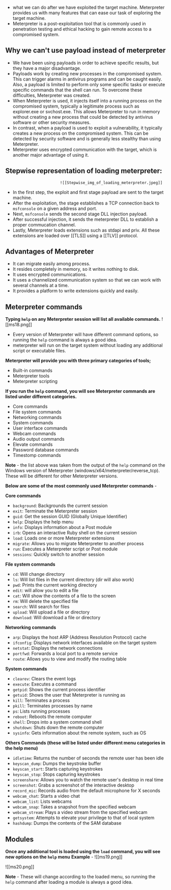 - what we can do after we have exploited the target machine. Meterpreter provides us with many features that can ease our task of exploring the target machine.
- Meterpreter is a post-exploitation tool that is commonly used in penetration testing and ethical hacking to gain remote access to a compromised system.
## Why we can't use payload instead of meterpreter
- We have been using payloads in order to achieve specific results, but they have a major disadvantage.
- Payloads work by creating new processes in the compromised system. This can trigger alarms in antivirus programs and can be caught easily. Also, a payload is limited to perform only some specific tasks or execute specific commands that the shell can run. To overcome these difficulties, Meterpreter was created.
- When Meterpreter is used, it injects itself into a running process on the compromised system, typically a legitimate process such as explorer.exe or svchost.exe. This allows Meterpreter to run in memory without creating a new process that could be detected by antivirus software or other security measures.
- In contrast, when a payload is used to exploit a vulnerability, it typically creates a new process on the compromised system. This can be detected by security software and is generally less stealthy than using Meterpreter.
- Meterpreter uses encrypted communication with the target, which is another major advantage of using it.

## Stepwise representation of loading meterpreter:
							![[Stepwise_img_of_loading_meterpreter.jpeg]]
- In the first step, the exploit and first stage payload are sent to the target machine.
- After the exploitation, the stage establishes a TCP connection back to `msfconsole` on a given address and port.
- Next, `msfconsole` sends the second stage DLL injection payload.
- After successful injection, it sends the meterpreter DLL to establish a proper commucation channel.
- Lastly, Meterpreter loads extensions such as stdapi and priv. All these extensions are loaded over [[TLS]] using a [[TLV]] protocol.

## Advantages of Meterpreter
- It can migrate easily among process.
- It resides completely in memory, so it writes nothing to disk.
- It uses encrypted communications.
- It uses a channelized communication system so that we can work with several channels at a time.
- It provides a platform to write extensions quickly and easily.

## Meterpreter commands

**Typing `help` on any Meterpreter session will list all available commands.**
![[ms18.png]]
- Every version of Meterpreter will have different command options, so running the `help` command is always a good idea.
- meterpreter will run on the target system without loading any additional script or executable files.

**Meterpreter will provide you with three primary categories of tools;**
- Built-in commands
- Meterpreter tools
- Meterpreter scripting

**If you run the `help` command, you will see Meterpreter commands are listed under different categories.**
- Core commands
- File system commands
- Networking commands
- System commands
- User interface commands
- Webcam commands
- Audio output commands
- Elevate commands
- Password database commands
- Timestomp commands

**Note** - the list above was taken from the output of the `help` command on the Windows version of Meterpreter (windows/x64/meterpreter/reverse_tcp). These will be different for other Meterpreter versions.

**Below are some of the most commonly used Meterpreter commands** - 

**Core commands**
- `background`: Backgrounds the current session
- `exit`: Terminate the Meterpreter session
- `guid`: Get the session GUID (Globally Unique Identifier)  
- `help`: Displays the help menu
- `info`: Displays information about a Post module
- `irb`: Opens an interactive Ruby shell on the current session
- `load`: Loads one or more Meterpreter extensions
- `migrate`: Allows you to migrate Meterpreter to another process
- `run`: Executes a Meterpreter script or Post module
- `sessions`: Quickly switch to another session

**File system commands**
- `cd`: Will change directory
- `ls`: Will list files in the current directory (dir will also work)
- `pwd`: Prints the current working directory
- `edit`: will allow you to edit a file
- `cat`: Will show the contents of a file to the screen
- `rm`: Will delete the specified file
- `search`: Will search for files
- `upload`: Will upload a file or directory
- `download`: Will download a file or directory

**Networking commands**
- `arp`: Displays the host ARP (Address Resolution Protocol) cache
- `ifconfig`: Displays network interfaces available on the target system  
- `netstat`: Displays the network connections
- `portfwd`: Forwards a local port to a remote service
- `route`: Allows you to view and modify the routing table

**System commands**
- `clearev`: Clears the event logs
- `execute`: Executes a command
- `getpid`: Shows the current process identifier
- `getuid`: Shows the user that Meterpreter is running as
- `kill`: Terminates a process
- `pkill`: Terminates processes by name
- `ps`: Lists running processes
- `reboot`: Reboots the remote computer
- `shell`: Drops into a system command shell
- `shutdown`: Shuts down the remote computer
- `sysinfo`: Gets information about the remote system, such as OS

**Others Commands (these will be listed under different menu categories in the help menu)**
- `idletime`: Returns the number of seconds the remote user has been idle
- `keyscan_dump`: Dumps the keystroke buffer
- `keyscan_start`: Starts capturing keystrokes
- `keyscan_stop`: Stops capturing keystrokes
- `screenshare`: Allows you to watch the remote user's desktop in real time
- `screenshot`: Grabs a screenshot of the interactive desktop
- `record_mic`: Records audio from the default microphone for X seconds
- `webcam_chat`: Starts a video chat
- `webcam_list`: Lists webcams
- `webcam_snap`: Takes a snapshot from the specified webcam
- `webcam_stream`: Plays a video stream from the specified webcam
- `getsystem`: Attempts to elevate your privilege to that of local system
- `hashdump`: Dumps the contents of the SAM database

## Modules
**Once any additional tool is loaded using the `load` command, you will see new options on the `help` menu**
**Example** - 
![[ms19.png]]

![[ms20.png]]

**Note** - These will change according to the loaded menu, so running the `help` command after loading a module is always a good idea.